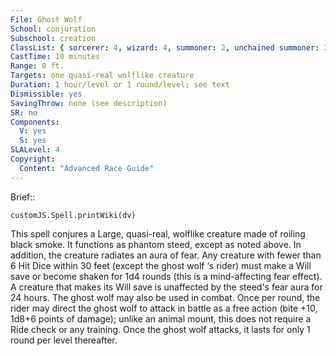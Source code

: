 ```yaml
---
File: Ghost Wolf
School: conjuration
Subschool: creation
ClassList: { sorcerer: 4, wizard: 4, summoner: 2, unchained summoner: 2, bloodrager: 4, psychic: 4 }
CastTime: 10 minutes
Range: 0 ft.
Targets: one quasi-real wolflike creature
Duration: 1 hour/level or 1 round/level; see text
Dismissible: yes
SavingThrow: none (see description)
SR: no
Components:
  V: yes
  S: yes
SLALevel: 4
Copyright:
  Content: "Advanced Race Guide"
---
```

Brief:: 

```dataviewjs
customJS.Spell.printWiki(dv)
```

This spell conjures a Large, quasi-real, wolflike creature made of roiling black smoke. It functions as phantom steed, except as noted above. In addition, the creature radiates an aura of fear. Any creature with fewer than 6 Hit Dice within 30 feet (except the ghost wolf ‘s rider) must make a Will save or become shaken for 1d4 rounds (this is a mind-affecting fear effect). A creature that makes its Will save is unaffected by the steed's fear aura for 24 hours.  The ghost wolf may also be used in combat. Once per round, the rider may direct the ghost wolf to attack in battle as a free action (bite +10, 1d8+6 points of damage); unlike an animal mount, this does not require a Ride check or any training. Once the ghost wolf attacks, it lasts for only 1 round per level thereafter.
